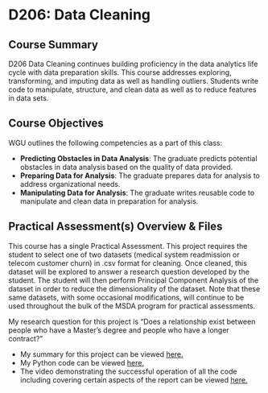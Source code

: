 # D206: Data Cleaning

## Course Summary
D206 Data Cleaning continues building proficiency in the data analytics life cycle with data preparation skills. This course addresses exploring, transforming, and imputing data as well as handling outliers. Students write code to manipulate, structure, and clean data as well as to reduce features in data sets.

## Course Objectives
WGU outlines the following competencies as a part of this class:
- **Predicting Obstacles in Data Analysis**: The graduate predicts potential obstacles in data analysis based on the quality of data provided.
- **Preparing Data for Analysis**: The graduate prepares data for analysis to address organizational needs.
- **Manipulating Data for Analysis**: The graduate writes reusable code to manipulate and clean data in preparation for analysis.
## Practical Assessment(s) Overview & Files
This course has a single Practical Assessment. This project requires the student to select one of two datasets (medical system readmission or telecom customer churn) in .csv format for cleaning. Once cleaned, this dataset will be explored to answer a research question developed by the student. The student will then perform Principal Component Analysis of the dataset in order to reduce the dimensionality of the dataset. Note that these same datasets, with some occasional modifications, will continue to be used throughout the bulk of the MSDA program for practical assessments.

My research question for this project is “Does a relationship exist between people who have a Master’s degree and people who have a longer contract?” 
- My summary for this project can be viewed [here.](WGU_D206_Task_1.pdf)
- My Python code can be viewed [here.](WGU_D206_Task_1.ipynb)
- The video demonstrating the successful operation of all the code including covering certain aspects of the report can be viewed [here.](https://drive.google.com/file/d/1Lt1DGjlEZ5FYWoo2KxfNEP3DncrUrPZx/view?usp=drive_link)
